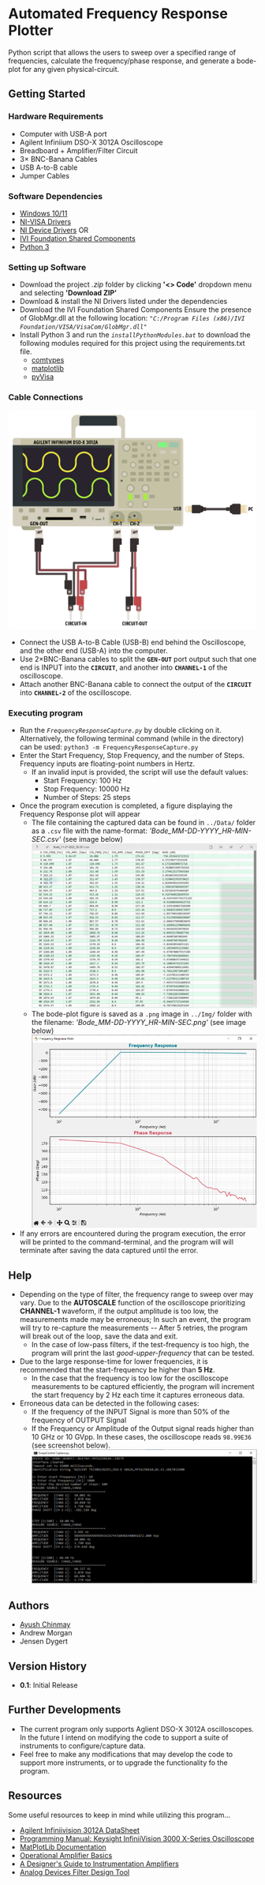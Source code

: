 # Automated Frequency Response Plotter
Python script that allows the users to sweep over a specified range of frequencies, calculate the frequency/phase response, and generate a bode-plot for any given physical-circuit.

## Getting Started

### Hardware Requirements
* Computer with USB-A port
* Agilent Infiniium DSO-X 3012A Oscilloscope
* Breadboard + Amplifier/Filter Circuit
* 3× BNC-Banana Cables
* USB A-to-B cable
* Jumper Cables

### Software Dependencies
* [Windows 10/11](https://www.microsoft.com/software-download/windows11)
* [NI-VISA Drivers](https://www.ni.com/en/support/downloads/drivers/download.ni-visa.html#494653)
* [NI Device Drivers](https://www.ni.com/en/support/downloads/drivers/download.ni-device-drivers.html#327643)
     OR
* [IVI Foundation Shared Components](https://www.ivifoundation.org/downloads/SharedComponents.htm)
* [Python 3](https://www.python.org/downloads/)

### Setting up Software
* Download the project *.zip* folder by clicking **'<> Code'** dropdown menu and selecting **'Download ZIP'**
* Download & install the NI Drivers listed under the dependencies
* Download the IVI Foundation Shared Components
     Ensure the presence of GlobMgr.dll at the following location: *`"C:/Program Files (x86)/IVI Foundation/VISA/VisaCom/GlobMgr.dll"`*
*  Install Python 3 and run the *`installPythonModules.bat`* to download the following modules required for this project using the requirements.txt file.
    * [comtypes](https://pypi.org/project/comtypes/)
    * [matplotlib](https://pypi.org/project/matplotlib/)
    * [pyVisa](https://pypi.org/project/PyVISA/)

### Cable Connections
![Illustration of Cable Connections for Testing Circuit](https://github.com/ayushchinmay/AutomatedFrequencyResponsePlotter/blob/main/readme_references/cable-connection-illustration.png)
* Connect the USB A-to-B Cable (USB-B) end behind the Oscilloscope, and the other end (USB-A) into the computer.
* Use 2×BNC-Banana cables to split the **`GEN-OUT`** port output such that one end is INPUT into the **`CIRCUIT`**, and another into **`CHANNEL-1`** of the oscilloscope. 
* Attach another BNC-Banana cable to connect the output of the **`CIRCUIT`** into **`CHANNEL-2`** of the oscilloscope.

### Executing program
* Run the *`FrequencyResponseCapture.py`* by double clicking on it.
    Alternatively, the following terminal command (while in the directory) can be used: ```python3 -m FrequencyResponseCapture.py```
* Enter the Start Frequency, Stop Frequency, and the number of Steps. Frequency inputs are floating-point numbers in Hertz.
    * If an invalid input is provided, the script will use the default values: 
        * Start Frequency: 100 Hz
        * Stop Frequency: 10000 Hz
        * Number of Steps: 25 steps
* Once the program execution is completed, a figure displaying the Frequency Response plot will appear
    * The file containing the captured data can be found in `../Data/` folder as a `.csv` file with the name-format: *'Bode_MM-DD-YYYY_HR-MIN-SEC.csv'* (see image below)
![Screenshot of a sample data-file](https://github.com/ayushchinmay/AutomatedFrequencyResponsePlotter/blob/main/readme_references/data-file-example.png)
    * The bode-plot figure is saved as a `.png` image in `../Img/` folder with the filename: *'Bode_MM-DD-YYYY_HR-MIN-SEC.png'* (see image below)
![Screenshot of a sample bode-plot](https://github.com/ayushchinmay/AutomatedFrequencyResponsePlotter/blob/main/readme_references/bode-plot-example.png)
* If any errors are encountered during the program execution, the error will be printed to the command-terminal, and the program will will terminate after saving the data captured until the error.

## Help
* Depending on the type of filter, the frequency range to sweep over may vary. Due to the **AUTOSCALE** function of the oscilloscope prioritizing **CHANNEL-1** waveform, if the output amplitude is too low, the measurements made may be erroneous; In such an event, the program will try to re-capture the measurements -- After 5 retries, the program will break out of the loop, save the data and exit.
    * In the case of low-pass filters, if the test-frequency is too high, the program will print the last *good-upper-frequency* that can be tested.
* Due to the large response-time for lower frequencies, it is recommended that the start-frequency be higher than **5 Hz**. 
    * In the case that the frequency is too low for the oscilloscope measurements to be captured efficiently, the program will increment the start frequency by 2 Hz each time it captures erroneous  data.
* Erroneous data can be detected in the following cases:
    * If the frequency of the INPUT Signal is more than 50% of the frequency of OUTPUT Signal
    * If the Frequency or Amplitude of the Output signal reads higher than 10 GHz or 10 GVpp. In these cases, the oscilloscope reads `98.99E36` (see screenshot below).
![Screenshot of Commandline during Program-Execution](https://github.com/ayushchinmay/AutomatedFrequencyResponsePlotter/blob/main/readme_references/program-execution-example.png)

## Authors
- [Ayush Chinmay](https://github.com/ayushchinmay)
- Andrew Morgan
- Jensen Dygert

## Version History
* **0.1**: Initial Release

## Further Developments
* The current program only supports Aglient DSO-X 3012A oscilloscopes. In the future I intend on modifying the code to support a suite of instruments to configure/capture data.
* Feel free to make any modifications that may develop the code to support more instruments, or to upgrade the functionality fo the program.

## Resources
Some useful resources to keep in mind while utilizing this program...
* [Agilent Infiniivision 3012A DataSheet](https://www.keysight.com/nl/en/support/DSOX3012A/oscilloscope-100-mhz-2-channels.html)
* [Programming Manual: Keysight InfiniiVision 3000 X-Series Oscilloscope](https://www.keysight.com/us/en/assets/9018-06894/programming-guides/9018-06894.pdf)
* [MatPlotLib Documentation](https://matplotlib.org/stable/index.html)
* [Operational Amplifier Basics](https://www.electronics-tutorials.ws/opamp/opamp_1.html)
* [A Designer's Guide to Instrumentation Amplifiers](https://www.analog.com/media/en/training-seminars/design-handbooks/designers-guide-instrument-amps-complete.pdf)
* [Analog Devices Filter Design Tool](https://tools.analog.com/en/filterwizard/)
